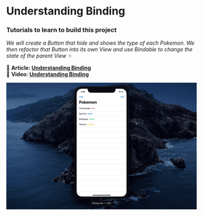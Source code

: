 # Understanding Binding 
### Tutorials to learn to build this project
*We will create a Button that hide and shows the
type of each Pokemon. We then refactor that Button
into its own View and use Bindable to change the state
of the parent View ✨*

📖 **Article: [Understanding Binding](https://medium.com/@martinlasek/swiftui-understanding-binding-8e20269a76bc)**
<br />
🎥 **Video: [Understanding Binding](https://youtu.be/ZrTHzu3Hkio)**

![Image of Understanding Binding](screenshot.gif)
